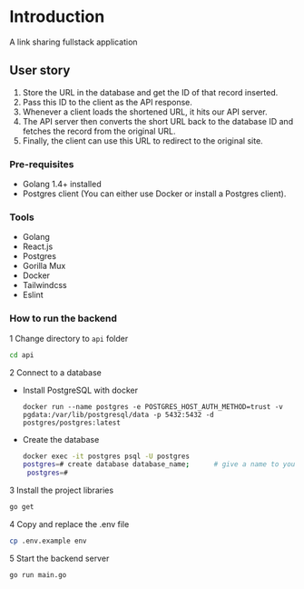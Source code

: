 # Introduction

A link sharing fullstack application

## User story

1. Store the URL in the database and get the ID of that record inserted.
2. Pass this ID to the client as the API response.
3. Whenever a client loads the shortened URL, it hits our API server.
4. The API server then converts the short URL back to the database ID and fetches the record from the original URL.
5. Finally, the client can use this URL to redirect to the original site.

### Pre-requisites

- Golang 1.4+ installed
- Postgres client (You can either use Docker or install a Postgres client).

### Tools

- Golang
- React.js
- Postgres
- Gorilla Mux
- Docker
- Tailwindcss
- Eslint

### How to run the backend

1 Change directory to `api` folder

```sh
cd api
```

2 Connect to a database

- Install PostgreSQL with docker
  ```
  docker run --name postgres -e POSTGRES_HOST_AUTH_METHOD=trust -v pgdata:/var/lib/postgresql/data -p 5432:5432 -d postgres/postgres:latest
  ```
- Create the database

  ```sh
  docker exec -it postgres psql -U postgres
  postgres=# create database database_name;      # give a name to your local database
   postgres=#
  ```

3 Install the project libraries

```sh
go get
```

4 Copy and replace the .env file

```sh
cp .env.example env
```

5 Start the backend server

```sh
go run main.go
```
